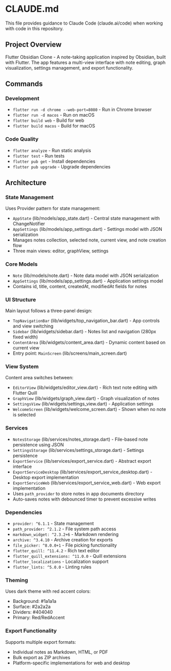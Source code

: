 # CLAUDE.md

This file provides guidance to Claude Code (claude.ai/code) when working with code in this repository.

## Project Overview

Flutter Obsidian Clone - A note-taking application inspired by Obsidian, built with Flutter. The app features a multi-view interface with note editing, graph visualization, settings management, and export functionality.

## Commands

### Development
- `flutter run -d chrome --web-port=8080` - Run in Chrome browser
- `flutter run -d macos` - Run on macOS
- `flutter build web` - Build for web
- `flutter build macos` - Build for macOS

### Code Quality
- `flutter analyze` - Run static analysis
- `flutter test` - Run tests
- `flutter pub get` - Install dependencies
- `flutter pub upgrade` - Upgrade dependencies

## Architecture

### State Management
Uses Provider pattern for state management:
- `AppState` (lib/models/app_state.dart) - Central state management with ChangeNotifier
- `AppSettings` (lib/models/app_settings.dart) - Settings model with JSON serialization
- Manages notes collection, selected note, current view, and note creation flow
- Three main views: editor, graphView, settings

### Core Models
- `Note` (lib/models/note.dart) - Note data model with JSON serialization
- `AppSettings` (lib/models/app_settings.dart) - Application settings model
- Contains id, title, content, createdAt, modifiedAt fields for notes

### UI Structure
Main layout follows a three-panel design:
- `TopNavigationBar` (lib/widgets/top_navigation_bar.dart) - App controls and view switching
- `Sidebar` (lib/widgets/sidebar.dart) - Notes list and navigation (280px fixed width)
- `ContentArea` (lib/widgets/content_area.dart) - Dynamic content based on current view
- Entry point: `MainScreen` (lib/screens/main_screen.dart)

### View System
Content area switches between:
- `EditorView` (lib/widgets/editor_view.dart) - Rich text note editing with Flutter Quill
- `GraphView` (lib/widgets/graph_view.dart) - Graph visualization of notes
- `SettingsView` (lib/widgets/settings_view.dart) - Application settings
- `WelcomeScreen` (lib/widgets/welcome_screen.dart) - Shown when no note is selected

### Services
- `NotesStorage` (lib/services/notes_storage.dart) - File-based note persistence using JSON
- `SettingsStorage` (lib/services/settings_storage.dart) - Settings persistence
- `ExportService` (lib/services/export_service.dart) - Abstract export interface
- `ExportServiceDesktop` (lib/services/export_service_desktop.dart) - Desktop export implementation
- `ExportServiceWeb` (lib/services/export_service_web.dart) - Web export implementation
- Uses `path_provider` to store notes in app documents directory
- Auto-saves notes with debounced timer to prevent excessive writes

### Dependencies
- `provider: ^6.1.1` - State management
- `path_provider: ^2.1.2` - File system path access
- `markdown_widget: ^2.3.2+6` - Markdown rendering
- `archive: ^3.4.10` - Archive creation for exports
- `file_picker: ^8.0.0+1` - File picking functionality
- `flutter_quill: ^11.4.2` - Rich text editor
- `flutter_quill_extensions: ^11.0.0` - Quill extensions
- `flutter_localizations` - Localization support
- `flutter_lints: ^5.0.0` - Linting rules

### Theming
Uses dark theme with red accent colors:
- Background: #1a1a1a
- Surface: #2a2a2a
- Dividers: #404040
- Primary: Red/RedAccent

### Export Functionality
Supports multiple export formats:
- Individual notes as Markdown, HTML, or PDF
- Bulk export as ZIP archives
- Platform-specific implementations for web and desktop